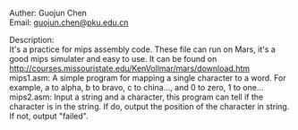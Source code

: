 Auther:	Guojun Chen  
Email:	guojun.chen@pku.edu.cn  

Description:  
	It's a practice for mips assembly code. These file can run on Mars, it's a good mips simulater and easy to use. It can be found on http://courses.missouristate.edu/KenVollmar/mars/download.htm  
	mips1.asm:	A simple program for mapping a single character to a word. For example, a to alpha, b to bravo, c to china..., and 0 to zero, 1 to one...  
	mips2.asm:	Input a string and a character, this program can tell if the character is in the string. If do, output the position of the character in string. If not, output "failed".  
